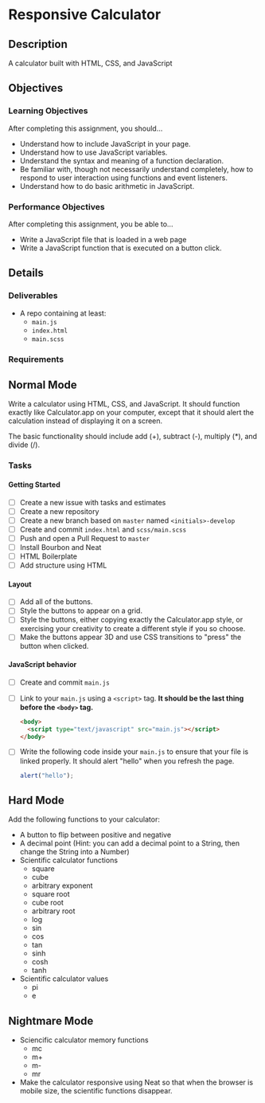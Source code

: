 # Responsive Calculator

## Description
A calculator built with HTML, CSS, and JavaScript

## Objectives

### Learning Objectives

After completing this assignment, you should...

- Understand how to include JavaScript in your page.
- Understand how to use JavaScript variables.
- Understand the syntax and meaning of a function declaration.
- Be familiar with, though not necessarily understand completely, how to respond
  to user interaction using functions and event listeners.
- Understand how to do basic arithmetic in JavaScript.

### Performance Objectives

After completing this assignment, you be able to...

- Write a JavaScript file that is loaded in a web page
- Write a JavaScript function that is executed on a button click.

## Details

### Deliverables

* A repo containing at least:
  * `main.js`
  * `index.html`
  * `main.scss`

### Requirements

## Normal Mode
Write a calculator using HTML, CSS, and JavaScript.  It should function exactly
like Calculator.app on your computer, except that it should alert the
calculation instead of displaying it on a screen.

The basic functionality should include add (+), subtract (-), multiply (\*), and
divide (/).

### Tasks

#### Getting Started
  * [ ] Create a new issue with tasks and estimates
  * [ ] Create a new repository
  * [ ] Create a new branch based on `master` named `<initials>-develop`
  * [ ] Create and commit `index.html` and `scss/main.scss`
  * [ ] Push and open a Pull Request to `master`
  * [ ] Install Bourbon and Neat
  * [ ] HTML Boilerplate
  * [ ] Add structure using HTML

#### Layout
  * [ ] Add all of the buttons.
  * [ ] Style the buttons to appear on a grid.
  * [ ] Style the buttons, either copying exactly the Calculator.app style, or
    exercising your creativity to create a different style if you so choose.
  * [ ] Make the buttons appear 3D and use CSS transitions to "press" the button
    when clicked.

#### JavaScript behavior
  * [ ] Create and commit `main.js`
  * [ ] Link to your `main.js` using a `<script>` tag. **It should be the last
    thing before the `<body>` tag.**

    ```html
    <body>
      <script type="text/javascript" src="main.js"></script>
    </body>
    ```
  * [ ] Write the following code inside your `main.js` to ensure that your file
    is linked properly. It should alert "hello" when you refresh the page.

    ```js
    alert("hello");
    ```

## Hard Mode
Add the following functions to your calculator:
- A button to flip between positive and negative
- A decimal point (Hint: you can add a decimal point to a String, then change
  the String into a Number)
- Scientific calculator functions
  - square
  - cube
  - arbitrary exponent
  - square root
  - cube root
  - arbitrary root
  - log
  - sin
  - cos
  - tan
  - sinh
  - cosh
  - tanh
- Scientific calculator values
  - pi
  - e

## Nightmare Mode
- Sciencific calculator memory functions
  - mc
  - m+
  - m-
  - mr
- Make the calculator responsive using Neat so that when the browser is mobile
  size, the scientific functions disappear.
